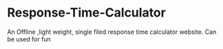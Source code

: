 # Response-Time-Calculator
An Offline ,light weight, single filed response time calculator website. Can be used for fun 
